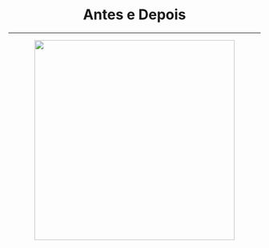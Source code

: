 

<div align = "center">

# Antes e Depois

</div>

***

<div align="center" width= "400px">
    <img src = "./gif/image.gif" width = "400px">
</div>